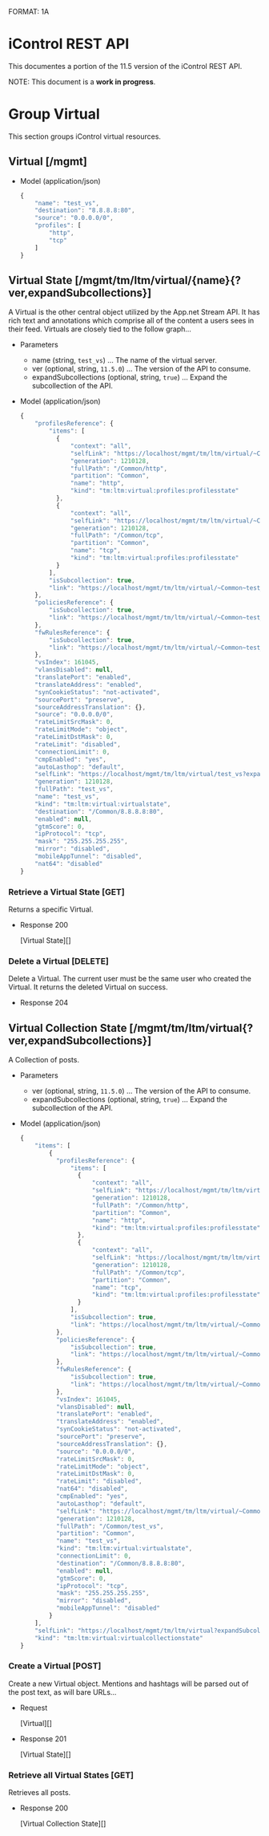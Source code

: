 FORMAT: 1A

# iControl REST API
This documentes a portion of the 11.5 version of the iControl REST API.

NOTE: This document is a **work in progress**.

# Group Virtual
This section groups iControl virtual resources.

## Virtual [/mgmt]

+ Model (application/json)

    ```js
    {
        "name": "test_vs",
        "destination": "8.8.8.8:80",
        "source": "0.0.0.0/0",
        "profiles": [
            "http",
            "tcp"
        ]
    }
    ```

## Virtual State [/mgmt/tm/ltm/virtual/{name}{?ver,expandSubcollections}]
A Virtual is the other central object utilized by the App.net Stream API. It has rich text and annotations which comprise all of the content a users sees in their feed. Virtuals are closely tied to the follow graph...

+ Parameters
    + name (string, `test_vs`) ... The name of the virtual server.
    + ver (optional, string, `11.5.0`) ... The version of the API to consume.
    + expandSubcollections (optional, string, `true`) ... Expand the subcollection of the API.

+ Model (application/json)

    ```js
    {
        "profilesReference": {
            "items": [
              {
                  "context": "all",
                  "selfLink": "https://localhost/mgmt/tm/ltm/virtual/~Common~test_vs/profiles/~Common~http?ver=11.5.0",
                  "generation": 1210128,
                  "fullPath": "/Common/http",
                  "partition": "Common",
                  "name": "http",
                  "kind": "tm:ltm:virtual:profiles:profilesstate"
              },
              {
                  "context": "all",
                  "selfLink": "https://localhost/mgmt/tm/ltm/virtual/~Common~test_vs/profiles/~Common~tcp?ver=11.5.0",
                  "generation": 1210128,
                  "fullPath": "/Common/tcp",
                  "partition": "Common",
                  "name": "tcp",
                  "kind": "tm:ltm:virtual:profiles:profilesstate"
              }
            ],
            "isSubcollection": true,
            "link": "https://localhost/mgmt/tm/ltm/virtual/~Common~test_vs/profiles?ver=11.5.0"
        },
        "policiesReference": {
            "isSubcollection": true,
            "link": "https://localhost/mgmt/tm/ltm/virtual/~Common~test_vs/policies?ver=11.5.0"
        },
        "fwRulesReference": {
            "isSubcollection": true,
            "link": "https://localhost/mgmt/tm/ltm/virtual/~Common~test_vs/fw-rules?ver=11.5.0"
        },
        "vsIndex": 161045,
        "vlansDisabled": null,
        "translatePort": "enabled",
        "translateAddress": "enabled",
        "synCookieStatus": "not-activated",
        "sourcePort": "preserve",
        "sourceAddressTranslation": {},
        "source": "0.0.0.0/0",
        "rateLimitSrcMask": 0,
        "rateLimitMode": "object",
        "rateLimitDstMask": 0,
        "rateLimit": "disabled",
        "connectionLimit": 0,
        "cmpEnabled": "yes",
        "autoLasthop": "default",
        "selfLink": "https://localhost/mgmt/tm/ltm/virtual/test_vs?expandSubcollections=true&ver=11.5.0",
        "generation": 1210128,
        "fullPath": "test_vs",
        "name": "test_vs",
        "kind": "tm:ltm:virtual:virtualstate",
        "destination": "/Common/8.8.8.8:80",
        "enabled": null,
        "gtmScore": 0,
        "ipProtocol": "tcp",
        "mask": "255.255.255.255",
        "mirror": "disabled",
        "mobileAppTunnel": "disabled",
        "nat64": "disabled"
    }
    ```

### Retrieve a Virtual State [GET]
Returns a specific Virtual.

+ Response 200

    [Virtual State][]

### Delete a Virtual [DELETE]
Delete a Virtual. The current user must be the same user who created the Virtual. It returns the deleted Virtual on success.

+ Response 204

## Virtual Collection State [/mgmt/tm/ltm/virtual{?ver,expandSubcollections}]
A Collection of posts.

+ Parameters
    + ver (optional, string, `11.5.0`) ... The version of the API to consume.
    + expandSubcollections (optional, string, `true`) ... Expand the subcollection of the API.

+ Model (application/json)

    ```js
    {
        "items": [
            {
              "profilesReference": {
                  "items": [
                    {
                        "context": "all",
                        "selfLink": "https://localhost/mgmt/tm/ltm/virtual/~Common~test_vs/profiles/~Common~http?ver=11.5.0",
                        "generation": 1210128,
                        "fullPath": "/Common/http",
                        "partition": "Common",
                        "name": "http",
                        "kind": "tm:ltm:virtual:profiles:profilesstate"
                    },
                    {
                        "context": "all",
                        "selfLink": "https://localhost/mgmt/tm/ltm/virtual/~Common~test_vs/profiles/~Common~tcp?ver=11.5.0",
                        "generation": 1210128,
                        "fullPath": "/Common/tcp",
                        "partition": "Common",
                        "name": "tcp",
                        "kind": "tm:ltm:virtual:profiles:profilesstate"
                    }
                  ],
                  "isSubcollection": true,
                  "link": "https://localhost/mgmt/tm/ltm/virtual/~Common~test_vs/profiles?ver=11.5.0"
              },
              "policiesReference": {
                  "isSubcollection": true,
                  "link": "https://localhost/mgmt/tm/ltm/virtual/~Common~test_vs/policies?ver=11.5.0"
              },
              "fwRulesReference": {
                  "isSubcollection": true,
                  "link": "https://localhost/mgmt/tm/ltm/virtual/~Common~test_vs/fw-rules?ver=11.5.0"
              },
              "vsIndex": 161045,
              "vlansDisabled": null,
              "translatePort": "enabled",
              "translateAddress": "enabled",
              "synCookieStatus": "not-activated",
              "sourcePort": "preserve",
              "sourceAddressTranslation": {},
              "source": "0.0.0.0/0",
              "rateLimitSrcMask": 0,
              "rateLimitMode": "object",
              "rateLimitDstMask": 0,
              "rateLimit": "disabled",
              "nat64": "disabled",
              "cmpEnabled": "yes",
              "autoLasthop": "default",
              "selfLink": "https://localhost/mgmt/tm/ltm/virtual/~Common~test_vs?ver=11.5.0",
              "generation": 1210128,
              "fullPath": "/Common/test_vs",
              "partition": "Common",
              "name": "test_vs",
              "kind": "tm:ltm:virtual:virtualstate",
              "connectionLimit": 0,
              "destination": "/Common/8.8.8.8:80",
              "enabled": null,
              "gtmScore": 0,
              "ipProtocol": "tcp",
              "mask": "255.255.255.255",
              "mirror": "disabled",
              "mobileAppTunnel": "disabled"
            }
        ],
        "selfLink": "https://localhost/mgmt/tm/ltm/virtual?expandSubcollections=true&ver=11.5.0",
        "kind": "tm:ltm:virtual:virtualcollectionstate"
    }
    ```

### Create a Virtual [POST]
Create a new Virtual object. Mentions and hashtags will be parsed out of the post text, as will bare URLs...

+ Request

    [Virtual][]

+ Response 201

    [Virtual State][]

### Retrieve all Virtual States [GET]
Retrieves all posts. 

+ Response 200

    [Virtual Collection State][]
